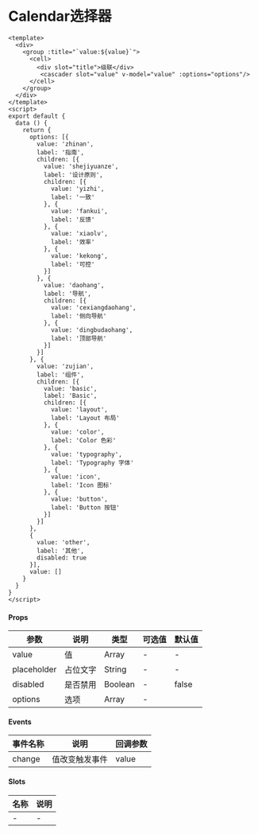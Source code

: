 # Calendar选择器

```
<template>
  <div>
    <group :title="`value:${value}`">
      <cell>
        <div slot="title">级联</div>
         <cascader slot="value" v-model="value" :options="options"/>
      </cell>
    </group>
  </div>
</template>
<script>
export default {
  data () {
    return {
      options: [{
        value: 'zhinan',
        label: '指南',
        children: [{
          value: 'shejiyuanze',
          label: '设计原则',
          children: [{
            value: 'yizhi',
            label: '一致'
          }, {
            value: 'fankui',
            label: '反馈'
          }, {
            value: 'xiaolv',
            label: '效率'
          }, {
            value: 'kekong',
            label: '可控'
          }]
        }, {
          value: 'daohang',
          label: '导航',
          children: [{
            value: 'cexiangdaohang',
            label: '侧向导航'
          }, {
            value: 'dingbudaohang',
            label: '顶部导航'
          }]
        }]
      }, {
        value: 'zujian',
        label: '组件',
        children: [{
          value: 'basic',
          label: 'Basic',
          children: [{
            value: 'layout',
            label: 'Layout 布局'
          }, {
            value: 'color',
            label: 'Color 色彩'
          }, {
            value: 'typography',
            label: 'Typography 字体'
          }, {
            value: 'icon',
            label: 'Icon 图标'
          }, {
            value: 'button',
            label: 'Button 按钮'
          }]
        }]
      },
      {
        value: 'other',
        label: '其他',
        disabled: true
      }],
      value: []
    }
  }
}
</script>
```

#### Props
| 参数      | 说明    | 类型      | 可选值       | 默认值   |
|---------- |-------- |---------- |------------- |--------- |
| value     | 值   | Array  |     -     |    -    |
| placeholder     | 占位文字   | String  |     -     |    -    |
| disabled     | 是否禁用   | Boolean  |   -       |    false    |
| options     | 选项   | Array  |   -       |        |

#### Events
| 事件名称 | 说明 | 回调参数 |
|---------|--------|---------|
| change | 值改变触发事件 | value |

#### Slots
| 名称 | 说明 | 
|---------|--------|
| - | - |